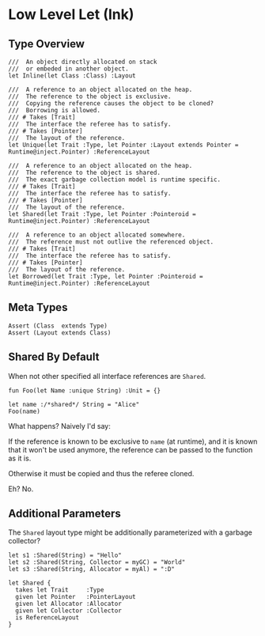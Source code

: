 # Low Level Let (Ink)

## Type Overview

```
///  An object directly allocated on stack
///  or embeded in another object.
let Inline(let Class :Class) :Layout

///  A reference to an object allocated on the heap.
///  The reference to the object is exclusive.
///  Copying the reference causes the object to be cloned?
///  Borrowing is allowed.
/// # Takes [Trait]
///  The interface the referee has to satisfy.
/// # Takes [Pointer]
///  The layout of the reference.
let Unique(let Trait :Type, let Pointer :Layout extends Pointer = Runtime@inject.Pointer) :ReferenceLayout

///  A reference to an object allocated on the heap.
///  The reference to the object is shared.
///  The exact garbage collection model is runtime specific.
/// # Takes [Trait]
///  The interface the referee has to satisfy.
/// # Takes [Pointer]
///  The layout of the reference.
let Shared(let Trait :Type, let Pointer :Pointeroid = Runtime@inject.Pointer) :ReferenceLayout

///  A reference to an object allocated somewhere.
///  The reference must not outlive the referenced object.
/// # Takes [Trait]
///  The interface the referee has to satisfy.
/// # Takes [Pointer]
///  The layout of the reference.
let Borrowed(let Trait :Type, let Pointer :Pointeroid = Runtime@inject.Pointer) :ReferenceLayout
```

## Meta Types

```
Assert (Class  extends Type)
Assert (Layout extends Class)
```

## Shared By Default

When not other specified all interface references are `Shared`.

```
fun Foo(let Name :unique String) :Unit = {}

let name :/*shared*/ String = "Alice"
Foo(name)
```

What happens? Naively I'd say:

If the reference is known to be exclusive to `name`
(at runtime), and it is known that it won't be used anymore,
the reference can be passed to the function as it is.

Otherwise it must be copied and thus the referee cloned.

Eh? No.


## Additional Parameters

The `Shared` layout type might be additionally
parameterized with a garbage collector?


```
let s1 :Shared(String) = "Hello"
let s2 :Shared(String, Collector = myGC) = "World"
let s3 :Shared(String, Allocator = myAl) = ":D"
```

```
let Shared {
  takes let Trait     :Type
  given let Pointer   :PointerLayout
  given let Allocator :Allocator
  given let Collector :Collector
  is ReferenceLayout
}
```





